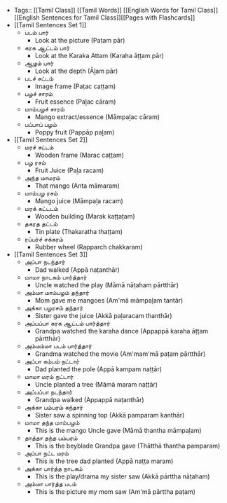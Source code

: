 - Tags:: [[Tamil Class]] [[Tamil Words]] [[English Words for Tamil Class]][[English Sentences for Tamil Class]][[Pages with Flashcards]]
- [[Tamil Sentences Set 1]]
    - படம் பார்
        - Look at the picture (Paṭam pār)
    - கரக ஆட்டம் பார்
        - Look at the Karaka Attam (Karaha āṭṭam pār)
    - ஆழம் பார்
        - Look at the depth (Āḻam pār)
    - படச் சட்டம்
        - Image frame (Paṭac caṭṭam)
    - பழச் சாரம்
        - Fruit essence (Paḻac cāram)
    - மாம்பழச் சாரம்
        - Mango extract/essence (Māmpaḻac cāram)
    - பப்பாப் பழம்
        - Poppy fruit (Pappāp paḻam)
- [[Tamil Sentences Set 2]]
    - மரச் சட்டம்
        - Wooden frame (Marac caṭṭam)
    - பழ ரசம்
        - Fruit Juice (Paḻa racam)
    - அந்த மாமரம்
        - That mango (Anta māmaram)
    - மாம்பழ ரசம்
        - Mango juice (Māmpaḻa racam)
    - மரக் கட்டடம்
        - Wooden building (Marak kaṭṭaṭam) 
    - தகரத தட்டம்
        - Tin plate (Thakaratha thaṭṭam)
    - ரப்பர்ச் சக்கரம்
        - Rubber wheel (Rapparch chakkaram)
- [[Tamil Sentences Set 3]]
    - அப்பா நடந்தார்
        - Dad walked (Appā naṭanthār)
    - மாமா நாடகம் பார்த்தார்
        - Uncle watched the play (Māmā nāṭaham pārtthār)
    - அம்மா மாம்பழம் தந்தார்
        - Mom gave me mangoes (Am'mā māmpaḻam tantār)
    - அக்கா பழரசம் தந்தார்
        - Sister gave the juice (Akkā paḻaracam thanthār)
    - அப்பப்பா கரக ஆட்டம் பார்த்தார்
        - Grandpa watched the karaha dance (Appappā karaha āṭṭam pārtthār)
    - அம்மம்மா படம் பார்த்தார்
        - Grandma watched the movie (Am'mam'mā paṭam pārtthār)
    - அப்பா கம்பம் நட்டார்
        - Dad planted the pole (Appā kampam naṭṭār)
    - மாமா மரம் நட்டார்
        - Uncle planted a tree (Māmā maram naṭṭār)
    - அப்பப்பா நடந்தார்
        - Grandpa walked (Appappā naṭanthār)
    - அக்கா பம்பரம் கந்தார்
        - Sister saw a spinning top (Akkā pamparam kanthār)
    - மாமா தந்த மாம்பழம்
        - This is the mango Uncle gave (Māmā thantha māmpaḻam)
    - தாத்தா தந்த பம்பரம்
        - This is the beyblade Grandpa gave (Thātthā thantha pamparam)
    - அப்பா நட்ட மரம்
        - This is the tree dad planted (Appā naṭṭa maram)
    - அக்கா பார்த்த நாடகம்
        - This is the play/drama my sister saw (Akkā pārttha nāṭaham)
    - அம்மா பார்த்த படம்
        - This is the picture my mom saw (Am'mā pārttha paṭam)
